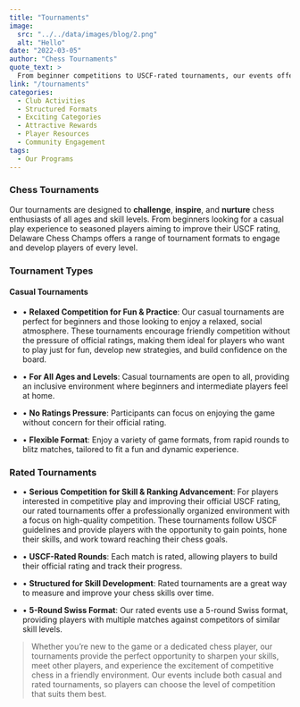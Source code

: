 ```yaml
---
title: "Tournaments"
image: 
  src: "../../data/images/blog/2.png"
  alt: "Hello"
date: "2022-03-05"
author: "Chess Tournaments"
quote_text: >
  From beginner competitions to USCF-rated tournaments, our events offer players of all ages an exciting and enriching chess experience.
link: "/tournaments"
categories:
  - Club Activities
  - Structured Formats
  - Exciting Categories
  - Attractive Rewards
  - Player Resources
  - Community Engagement
tags:
  - Our Programs
---
```


### Chess Tournaments

Our tournaments are designed to **challenge**, **inspire**, and **nurture** chess enthusiasts of all ages and skill levels. From beginners looking for a casual play experience to seasoned players aiming to improve their USCF rating, Delaware Chess Champs offers a range of tournament formats to engage and develop players of every level.


### Tournament Types

#### Casual Tournaments

- • **Relaxed Competition for Fun & Practice**: Our casual tournaments are perfect for beginners and those looking to enjoy a relaxed, social atmosphere. These tournaments encourage friendly competition without the pressure of official ratings, making them ideal for players who want to play just for fun, develop new strategies, and build confidence on the board.

- • **For All Ages and Levels**: Casual tournaments are open to all, providing an inclusive environment where beginners and intermediate players feel at home.

- • **No Ratings Pressure**: Participants can focus on enjoying the game without concern for their official rating.

- • **Flexible Format**: Enjoy a variety of game formats, from rapid rounds to blitz matches, tailored to fit a fun and dynamic experience.



### Rated Tournaments

- • **Serious Competition for Skill & Ranking Advancement**: For players interested in competitive play and improving their official USCF rating, our rated tournaments offer a professionally organized environment with a focus on high-quality competition. These tournaments follow USCF guidelines and provide players with the opportunity to gain points, hone their skills, and work toward reaching their chess goals.

- • **USCF-Rated Rounds**: Each match is rated, allowing players to build their official rating and track their progress.

- • **Structured for Skill Development**: Rated tournaments are a great way to measure and improve your chess skills over time.

- • **5-Round Swiss Format**: Our rated events use a 5-round Swiss format, providing players with multiple matches against competitors of similar skill levels.


> Whether you’re new to the game or a dedicated chess player, our tournaments provide the perfect opportunity to sharpen your skills, meet other players, and experience the excitement of competitive chess in a friendly environment. Our events include both casual and rated tournaments, so players can choose the level of competition that suits them best.
